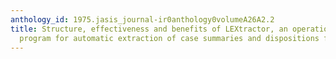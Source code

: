 ```yaml
---
anthology_id: 1975.jasis_journal-ir0anthology0volumeA26A2.2
title: Structure, effectiveness and benefits of LEXtractor, an operational computer
  program for automatic extraction of case summaries and dispositions from court decisions
---
```

